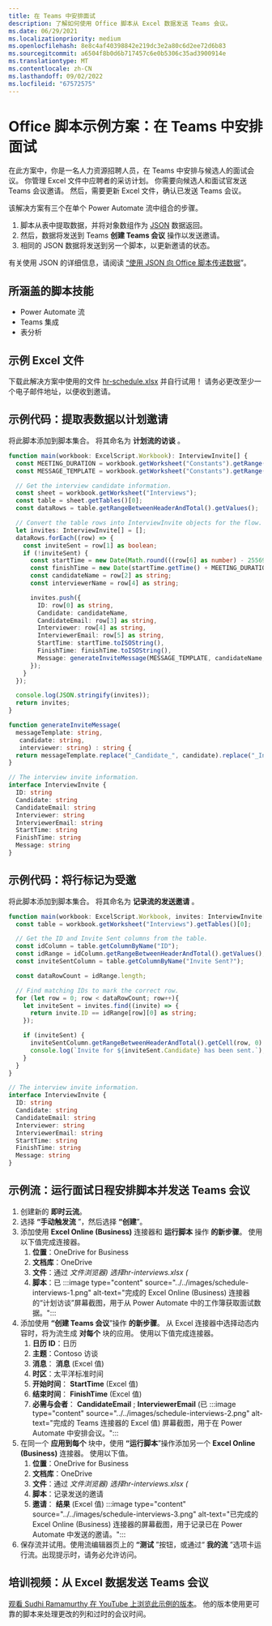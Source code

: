```yaml
---
title: 在 Teams 中安排面试
description: 了解如何使用 Office 脚本从 Excel 数据发送 Teams 会议。
ms.date: 06/29/2021
ms.localizationpriority: medium
ms.openlocfilehash: 8e8c4af40398842e219dc3e2a80c6d2ee72d6b83
ms.sourcegitcommit: a6504f8b0d6b717457c6e0b5306c35ad3900914e
ms.translationtype: MT
ms.contentlocale: zh-CN
ms.lasthandoff: 09/02/2022
ms.locfileid: "67572575"
---
```

# <a name="office-scripts-sample-scenario-schedule-interviews-in-teams"></a>Office 脚本示例方案：在 Teams 中安排面试

在此方案中，你是一名人力资源招聘人员，在 Teams 中安排与候选人的面试会议。 你管理 Excel 文件中应聘者的采访计划。 你需要向候选人和面试官发送 Teams 会议邀请。 然后，需要更新 Excel 文件，确认已发送 Teams 会议。

该解决方案有三个在单个 Power Automate 流中组合的步骤。

1. 脚本从表中提取数据，并将对象数组作为 [JSON](https://www.w3schools.com/whatis/whatis_json.asp) 数据返回。
1. 然后，数据将发送到 Teams **创建 Teams 会议** 操作以发送邀请。
1. 相同的 JSON 数据将发送到另一个脚本，以更新邀请的状态。

有关使用 JSON 的详细信息，请阅读 [“使用 JSON 向 Office 脚本传递数据](../../develop/use-json.md)”。

## <a name="scripting-skills-covered"></a>所涵盖的脚本技能

* Power Automate 流
* Teams 集成
* 表分析

## <a name="sample-excel-file"></a>示例 Excel 文件

下载此解决方案中使用的文件 [hr-schedule.xlsx](hr-schedule.xlsx) 并自行试用！ 请务必更改至少一个电子邮件地址，以便收到邀请。

## <a name="sample-code-extract-table-data-to-schedule-invites"></a>示例代码：提取表数据以计划邀请

将此脚本添加到脚本集合。 将其命名为 **计划流的访谈** 。

```TypeScript
function main(workbook: ExcelScript.Workbook): InterviewInvite[] {
  const MEETING_DURATION = workbook.getWorksheet("Constants").getRange("B1").getValue() as number;
  const MESSAGE_TEMPLATE = workbook.getWorksheet("Constants").getRange("B2").getValue() as string;

  // Get the interview candidate information.
  const sheet = workbook.getWorksheet("Interviews");
  const table = sheet.getTables()[0];
  const dataRows = table.getRangeBetweenHeaderAndTotal().getValues();

  // Convert the table rows into InterviewInvite objects for the flow.
  let invites: InterviewInvite[] = [];
  dataRows.forEach((row) => {
    const inviteSent = row[1] as boolean;
    if (!inviteSent) {
      const startTime = new Date(Math.round(((row[6] as number) - 25569) * 86400 * 1000));
      const finishTime = new Date(startTime.getTime() + MEETING_DURATION * 60 * 1000);
      const candidateName = row[2] as string;
      const interviewerName = row[4] as string;

      invites.push({
        ID: row[0] as string,
        Candidate: candidateName,
        CandidateEmail: row[3] as string,
        Interviewer: row[4] as string,
        InterviewerEmail: row[5] as string,
        StartTime: startTime.toISOString(),
        FinishTime: finishTime.toISOString(),
        Message: generateInviteMessage(MESSAGE_TEMPLATE, candidateName, interviewerName)
      });
    }    
  });

  console.log(JSON.stringify(invites));
  return invites;
}

function generateInviteMessage(
  messageTemplate: string,
   candidate: string,
   interviewer: string) : string {
  return messageTemplate.replace("_Candidate_", candidate).replace("_Interviewer_", interviewer);
}

// The interview invite information.
interface InterviewInvite {
  ID: string
  Candidate: string
  CandidateEmail: string
  Interviewer: string
  InterviewerEmail: string
  StartTime: string
  FinishTime: string
  Message: string
}
```

## <a name="sample-code-mark-rows-as-invited"></a>示例代码：将行标记为受邀

将此脚本添加到脚本集合。 将其命名为 **记录流的发送邀请** 。

```TypeScript
function main(workbook: ExcelScript.Workbook, invites: InterviewInvite[]) {
  const table = workbook.getWorksheet("Interviews").getTables()[0];

  // Get the ID and Invite Sent columns from the table.
  const idColumn = table.getColumnByName("ID");
  const idRange = idColumn.getRangeBetweenHeaderAndTotal().getValues();
  const inviteSentColumn = table.getColumnByName("Invite Sent?");

  const dataRowCount = idRange.length;

  // Find matching IDs to mark the correct row.
  for (let row = 0; row < dataRowCount; row++){
    let inviteSent = invites.find((invite) => {
      return invite.ID == idRange[row][0] as string;
    });

    if (inviteSent) {
      inviteSentColumn.getRangeBetweenHeaderAndTotal().getCell(row, 0).setValue(true);
      console.log(`Invite for ${inviteSent.Candidate} has been sent.`);
    }
  } 
}

// The interview invite information.
interface InterviewInvite {
  ID: string
  Candidate: string
  CandidateEmail: string
  Interviewer: string
  InterviewerEmail: string
  StartTime: string
  FinishTime: string
  Message: string
}
```

## <a name="sample-flow-run-the-interview-scheduling-scripts-and-send-the-teams-meetings"></a>示例流：运行面试日程安排脚本并发送 Teams 会议

1. 创建新的 **即时云流**。
1. 选择 **“手动触发流** ”，然后选择 **“创建**”。
1. 添加使用 **Excel Online (Business)** 连接器和 **运行脚本** 操作 **的新步骤**。 使用以下值完成连接器。
    1. **位置**：OneDrive for Business
    1. **文档库**：OneDrive
    1. **文件**：通过 *文件浏览器) 选择hr-interviews.xlsx (*
    1. **脚本**：已 :::image type="content" source="../../images/schedule-interviews-1.png" alt-text="完成的 Excel Online (Business) 连接器的“计划访谈”屏幕截图，用于从 Power Automate 中的工作簿获取面试数据。":::
1. 添加使用 **“创建 Teams 会议**”操作 **的新步骤**。 从 Excel 连接器中选择动态内容时，将为流生成 **对每个** 块的应用。 使用以下值完成连接器。
    1. **日历 ID**：日历
    1. **主题**：Contoso 访谈
    1. **消息**： **消息** (Excel 值) 
    1. **时区**：太平洋标准时间
    1. **开始时间**： **StartTime** (Excel 值) 
    1. **结束时间**： **FinishTime** (Excel 值) 
    1. **必需与会者**： **CandidateEmail** ; **InterviewerEmail** (已 :::image type="content" source="../../images/schedule-interviews-2.png" alt-text="完成的 Teams 连接器的 Excel 值) 屏幕截图，用于在 Power Automate 中安排会议。":::
1. 在同一个 **应用到每个** 块中，使用 **“运行脚本**”操作添加另一个 **Excel Online (Business)** 连接器。 使用以下值。
    1. **位置**：OneDrive for Business
    1. **文档库**：OneDrive
    1. **文件**：通过 *文件浏览器) 选择hr-interviews.xlsx (*
    1. **脚本**：记录发送的邀请
    1. **邀请**： **结果** (Excel 值) :::image type="content" source="../../images/schedule-interviews-3.png" alt-text="已完成的 Excel Online (Business) 连接器的屏幕截图，用于记录已在 Power Automate 中发送的邀请。":::
1. 保存流并试用。使用流编辑器页上的 **“测试** ”按钮，或通过“ **我的流** ”选项卡运行流。出现提示时，请务必允许访问。

## <a name="training-video-send-a-teams-meeting-from-excel-data"></a>培训视频：从 Excel 数据发送 Teams 会议

[观看 Sudhi Ramamurthy 在 YouTube 上浏览此示例的版本](https://youtu.be/HyBdx52NOE8)。 他的版本使用更可靠的脚本来处理更改的列和过时的会议时间。
